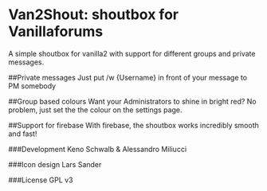 # Van2Shout: shoutbox for Vanillaforums
A simple shoutbox for vanilla2 with support for different groups and private messages.

##Private messages
Just put /w {Username} in front of your message to PM somebody

##Group based colours
Want your Administrators to shine in bright red?
No problem, just set the the colour on the settings page.

##Support for firebase
With firebase, the shoutbox works incredibly smooth and fast!

###Development
Keno Schwalb & Alessandro Miliucci

###Icon design
Lars Sander

###License
GPL v3
